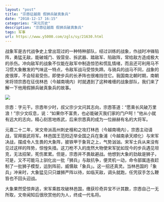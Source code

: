 ```yaml
---
layout: "post"
title: "宗悫征越南 假狮兵破真象兵"
date: "2018-12-17 16:15"
categories: "宋元历史"
description: "宗悫征越南 假狮兵破真象兵"
tags: 军事
url: https://www.y5000.com/zgls/sy/21630.html
---
```






战象军是古代战争史上曾出现过的一种特种部队，经过训练的战象，作战时冲锋陷阵，勇猛无敌，能破城门、毁营垒、拆武器、踏敌军、陷敌阵，常给敌方造成极大的杀伤。冲向敌军的战象不仅能在敌军中制造惊恐和慌乱情绪，而且还可利用马不习惯大象散发的气味这一特点，令敌军战马受惊失蹄。与骑兵的战马不同，战象的皮很厚，不会轻易受伤，即使步兵的长矛阵也很难挡住它。我国南北朝时期，南朝宋将领宗悫在征伐林邑（今越南境内）时就遇到了这种难缠的战象部队，我们来了解一下他用假狮兵破真象兵的故事。

![](https://img.y5000.com/uploads/allimg/170523/11-1F52314104K50.jpg)

宗悫：字元干。宗悫年少时，叔父宗少文问其志向，宗悫答道：“愿乘长风破万里浪！”宗少文叹息，说：“如果你不富贵，也必能破灭我们家的门户呵！”他从小就有远大的志向，精心刻苦地练武，后来宗悫真的成为一位赫赫有名的大将军。

元嘉二十二年，宋文帝派高州刺史檀和之攻打林邑（今越南境内），宗悫主动请战，官拜振武将军。林邑国王范阳迈举全国之兵在象浦（今越南承天顺化）与宋军决战，摆成令人生畏的大象阵，披铁甲于象背之上，气势汹汹。宋军士兵从来没有见过这样的阵势，惊惶失措。这刀枪不入的庞然大物使宋军犹如现今的步兵遇见坦克，无法招架，死伤累累。但是，宗悫并不畏敌避战。他想到大象的劲敌是狮子，可是，又不可能马上驯化出一批「狮兵」与敌抗争，便灵机一动，命令部属连夜赶制了一批狮子模型，运到阵前，威慑敌「象兵」。这一招还真灵。当林邑国的「象兵」冲来时，大象猛见只只雄狮严阵以待，如临天敌，调头就跑，任凭驭手怎么鞭笞也不回头迎战。

大象果然受惊奔逃，宋军乘胜攻破林邑国，缴获珍奇异宝不计其数，宗悫自己一无所取，文帝闻知后很欣赏他的为人，终成一代名将。
